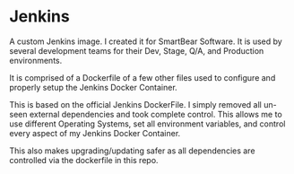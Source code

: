 # Jenkins
A custom Jenkins image. I created it for SmartBear Software. It is used by several development teams for their Dev, Stage, Q/A, and Production environments.

It is comprised of a Dockerfile of a few other files used to configure and properly setup the Jenkins Docker Container.

This is based on the official Jenkins DockerFile. I simply removed all un-seen external dependencies and took complete control. This allows me to use different Operating Systems, set all environment variables, and control every aspect of my Jenkins Docker Container.

This also makes upgrading/updating safer as all dependencies are controlled via the dockerfile in this repo.
